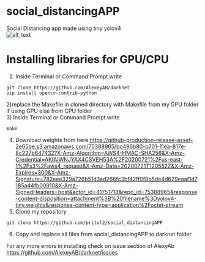 # social_distancingAPP
Social Distancing app made using tiny yolov4 <br/>
![alt_text](https://github.com/pritul2/social_distancingAPP/blob/master/convert-to-giff.gif)

# Installing libraries for GPU/CPU
1) Inside Terminal or Command Prompt write
```
git clone https://github.com/AlexeyAB/darknet
pip install opencv-contrib-python
```
2)replace the Makefile in cloned directory with Makefile from my GPU folder if using GPU else from CPU folder<br/>
3) Inside Terminal or Command Prompt write
```
make
```
4) Download weights from here
https://github-production-release-asset-2e65be.s3.amazonaws.com/75388965/bc496b80-b701-11ea-817e-8c227b647432?X-Amz-Algorithm=AWS4-HMAC-SHA256&X-Amz-Credential=AKIAIWNJYAX4CSVEH53A%2F20200721%2Fus-east-1%2Fs3%2Faws4_request&X-Amz-Date=20200721T120552Z&X-Amz-Expires=300&X-Amz-Signature=782eee329a726b51d3ad266fc3bf42ff0f8b5de4d629eaaf1d7185a44fb00910&X-Amz-SignedHeaders=host&actor_id=41751718&repo_id=75388965&response-content-disposition=attachment%3B%20filename%3Dyolov4-tiny.weights&response-content-type=application%2Foctet-stream
5) Clone my repository
```
git clone https://github.com/pritul2/social_distancingAPP
```
6) Copy and replace all files from social_distancingAPP to darknet folder

For any more errors in installing check on issue section of AlexyAb </br>
https://github.com/AlexeyAB/darknet/issues
